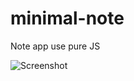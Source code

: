 # minimal-note
Note app use pure JS

![Screenshot](https://user-images.githubusercontent.com/63899044/179358170-798e6fd2-c77a-4a84-85ef-1f15f07ac3a8.png)
